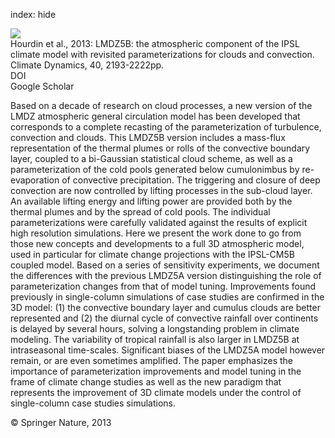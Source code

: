 index: hide

<div class="Citation">
    <div class="Citation-thumb CitationThumb-linked"  data-href="https://doi.org/10.1007/s00382-012-1343-y">
      <img src="https://static.claimspace.cloud/climate-study-static/refs/thumbs/9/Hourdin_et_al_2013-thumb.png" />
    </div>

  <div class="Citation-body">
    <div class="Citation-text">Hourdin et al., 2013: LMDZ5B: the atmospheric component of the IPSL climate model with revisited parameterizations for clouds and convection. <span class="Article-journal">Climate Dynamics, </span><span class="Article-volume">40, </span>2193-2222pp.</div>
    <div class="Citation-links">
      <div class="CitationLink" data-href="https://doi.org/10.1007/s00382-012-1343-y">
        <div class="CitationLink-icon CitationLink-Doi"></div>
        <div class="CitationLink-text">DOI</div>
      </div>
      <div class="CitationLink" data-href="https://scholar.google.com/scholar?q=10.1007/s00382-012-1343-y">
        <div class="CitationLink-icon CitationLink-Scholar"></div>
        <div class="CitationLink-text">Google Scholar</div>
      </div>
    </div>
  </div>
</div>

Based on a decade of research on cloud processes, a new version of the LMDZ atmospheric general circulation model has been developed that corresponds to a complete recasting of the parameterization of turbulence, convection and clouds. This LMDZ5B version includes a mass-flux representation of the thermal plumes or rolls of the convective boundary layer, coupled to a bi-Gaussian statistical cloud scheme, as well as a parameterization of the cold pools generated below cumulonimbus by re-evaporation of convective precipitation. The triggering and closure of deep convection are now controlled by lifting processes in the sub-cloud layer. An available lifting energy and lifting power are provided both by the thermal plumes and by the spread of cold pools. The individual parameterizations were carefully validated against the results of explicit high resolution simulations. Here we present the work done to go from those new concepts and developments to a full 3D atmospheric model, used in particular for climate change projections with the IPSL-CM5B coupled model. Based on a series of sensitivity experiments, we document the differences with the previous LMDZ5A version distinguishing the role of parameterization changes from that of model tuning. Improvements found previously in single-column simulations of case studies are confirmed in the 3D model: (1) the convective boundary layer and cumulus clouds are better represented and (2) the diurnal cycle of convective rainfall over continents is delayed by several hours, solving a longstanding problem in climate modeling. The variability of tropical rainfall is also larger in LMDZ5B at intraseasonal time-scales. Significant biases of the LMDZ5A model however remain, or are even sometimes amplified. The paper emphasizes the importance of parameterization improvements and model tuning in the frame of climate change studies as well as the new paradigm that represents the improvement of 3D climate models under the control of single-column case studies simulations.

<div class="Citation-copy">
&copy; Springer Nature, 2013
</div>